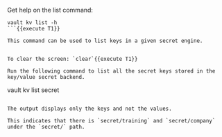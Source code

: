 Get help on the list command:

```
vault kv list -h
```{{execute T1}}

This command can be used to list keys in a given secret engine.


To clear the screen: `clear`{{execute T1}}

Run the following command to list all the secret keys stored in the key/value secret backend.

```
vault kv list secret
```{{execute T1}}

The output displays only the keys and not the values.

This indicates that there is `secret/training` and `secret/company` under the `secret/` path.
